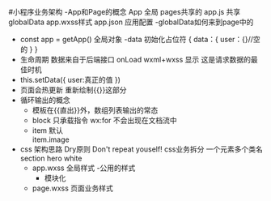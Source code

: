#小程序业务架构
-App和Page的概念
 App 全局 pages共享的
 app.js 共享 globalData
 app.wxss样式
 app.json 应用配置
-globalData如何来到page中的
  - const app = getApp()
    全局对象
  -data 初始化占位符
  {
    data：{
      user：{}//空的
    }
  }
  - 生命周期
    数据来自于后端接口
    onLoad wxml+wxss 显示
    这是请求数据的最佳时机
  - this.setData({
    user:真正的值
  })
  - 页面会热更新 重新绘制{{}}这部分
  - 循环输出的概念
    - 模板在{{直出}}外，数组列表输出的常态
    - block 只承载指令 wx:for
      不会出现在文档流中    
    - item 默认     
       item.image  
- css 架构思路
  Dry原则  Don't repeat youself!
  css业务拆分  一个元素多个类名 
  section hero white
  - app.wxss 全局样式
    -公用的样式
    - 模块化
  - page.wxss 页面业务样式                                                    